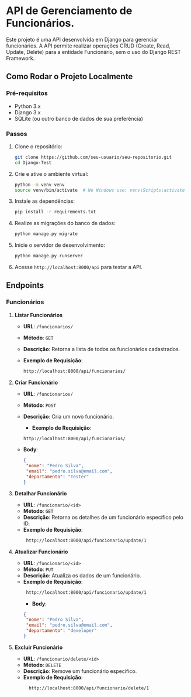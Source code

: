 
# API de Gerenciamento de Funcionários.

Este projeto é uma API desenvolvida em Django para gerenciar funcionários. A API permite realizar operações CRUD (Create, Read, Update, Delete) para a entidade Funcionário, sem o uso do Django REST Framework.

## Como Rodar o Projeto Localmente

### Pré-requisitos

- Python 3.x
- Django 3.x
- SQLite (ou outro banco de dados de sua preferência)

### Passos

1. Clone o repositório:
   ```bash
   git clone https://github.com/seu-usuario/seu-repositorio.git
   cd Django-Test
   ```

2. Crie e ative o ambiente virtual:
   ```bash
   python -m venv venv
   source venv/bin/activate  # No Windows use: venv\Scripts\activate
   ```

3. Instale as dependências:
   ```bash
   pip install -r requirements.txt
   ```

4. Realize as migrações do banco de dados:
   ```bash
   python manage.py migrate
   ```

5. Inicie o servidor de desenvolvimento:
   ```bash
   python manage.py runserver
   ```

6. Acesse `http://localhost:8000/api` para testar a API.

## Endpoints

### Funcionários

1. **Listar Funcionários**
   - **URL**: `/funcionarios/`
   - **Método**: `GET`
   - **Descrição**: Retorna a lista de todos os funcionários cadastrados.
   - **Exemplo de Requisição**:

     ```bash
     http://localhost:8000/api/funcionarios/
     ```

2. **Criar Funcionário**
   - **URL**: `/funcionarios/`
   - **Método**: `POST`
   - **Descrição**: Cria um novo funcionário.
     - **Exemplo de Requisição**:

     ```bash
     http://localhost:8000/api/funcionarios/
     ```
     
   - **Body**:
     ```json
     {
      "nome": "Pedro Silva",
      "email": "pedro.silva@email.com",
      "departamento": "Tester"
     }

     ```

3. **Detalhar Funcionário**
   - **URL**: `/funcionario/<id>`
   - **Método**: `GET`
   - **Descrição**: Retorna os detalhes de um funcionário específico pelo ID.
   - **Exemplo de Requisição**:
     ```bash
      http://localhost:8000/api/funcionario/update/1
     ```

4. **Atualizar Funcionário**
   - **URL**: `/funcionario/<id>`
   - **Método**: `PUT`
   - **Descrição**: Atualiza os dados de um funcionário.
   - **Exemplo de Requisição**:
     ```bash
      http://localhost:8000/api/funcionario/update/1
     ```
      - **Body**:
       ```json
       {
        "nome": "Pedro Silva",
        "email": "pedro.silva@email.com",
        "departamento": "developer"
       }
  
       ```

5. **Excluir Funcionário**
   - **URL**: `/funcionario/delete/<id>`
   - **Método**: `DELETE`
   - **Descrição**: Remove um funcionário específico.
   - **Exemplo de Requisição**:
     ```bash
       http://localhost:8000/api/funcionario/delete/1
     ```
